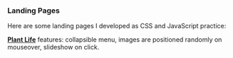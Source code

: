 ### Landing Pages

Here are some landing pages I developed as CSS and JavaScript practice:

**[Plant Life](https://plant-life.vercel.app/)** features: collapsible menu, images are positioned randomly on mouseover, slideshow on click. 

